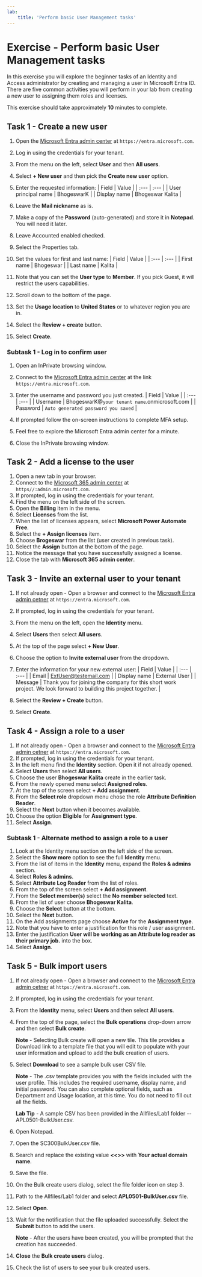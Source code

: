 ```yaml
---
lab:
    title: 'Perform basic User Management tasks'
---
```


# Exercise - Perform basic User Management tasks

In this exercise you will explore the beginner tasks of an Identity and Access administrator by creating and managing a user in Microsoft Entra ID.  There are five common activities you will perform in your lab from creating a new user to assigning them roles and licenses.

This exercise should take approximately **10** minutes to complete.

## Task 1 - Create a new user

1. Open the [Microsoft Entra admin center](https://entra.microsoft.com) at `https://entra.microsoft.com`.
1. Log in using the credentials for your tenant.
1. From the menu on the left, select **User** and then **All users**.
1. Select **+ New user** and then pick the **Create new user** option.
1. Enter the requested information:
   | Field | Value |
   | :---  | :---  |
   | User principal name | BhogeswarK |
   | Display name | Bhogeswar Kalita |

1. Leave the **Mail nickname** as is.
1. Make a copy of the **Password** (auto-generated) and store it in **Notepad**.  You will need it later.
1. Leave Accounted enabled checked.
1. Select the Properties tab.
1. Set the values for first and last name:
   | Field | Value |
   | :---  | :---  |
   | First name | Bhogeswar |
   | Last name | Kalita |

1. Note that you can set the **User type** to **Member**. If you pick Guest, it will restrict the users capabilities.
1. Scroll down to the bottom of the page.
1. Set the **Usage location** to **United States** or to whatever region you are in.
1. Select the **Review + create** button.
1. Select **Create**.

### Subtask 1 - Log in to confirm user

1. Open an InPrivate browsing window.
1. Connect to the [Microsoft Entra admin center](https://entra.microsoft.com) at the link `https://entra.microsoft.com`.
1. Enter the username and password you just created.
   | Field | Value |
   | :---  | :---  |
   | Username | BhogeswarK@`your tenant name`.onmicrosoft.com |
   | Password | `Auto generated password you saved` |

1. If prompted follow the on-screen instructions to complete MFA setup.
1. Feel free to explore the Microsoft Entra admin center for a minute.
1. Close the InPrivate browsing window.

## Task 2 - Add a license to the user

1. Open a new tab in your browser.
1. Connect to the [Microsoft 365 admin center](https://admin.microsoft.com) at `https//:admin.microsoft.com`.
1. If prompted, log in using the credentials for your tenant.
1. Find the menu on the left side of the screen.
1. Open the **Billing** item in the menu.
1. Select **Licenses** from the list.
1. When the list of licenses appears, select **Microsoft Power Automate Free**.
1. Select the **+ Assign licenses** item.
1. Choose **Brogeswar** from the list (user created in previous task).
1. Select the **Assign** button at the bottom of the page.
1. Notice the message that you have successfully assigned a license.
1. Close the tab with **Microsoft 365 admin center**.

## Task 3 - Invite an external user to your tenant

1. If not already open - Open a browser and connect to the [Microsoft Entra admin cetner](https://entra.microsoft.com) at `https://entra.microsoft.com`.
1. If prompted, log in using the credentials for your tenant.
1. From the menu on the left, open the **Identity** menu.
1. Select **Users** then select **All users**.
1. At the top of the page select **+ New User**.
1. Choose the option to **Invite external user** from the dropdown.
1. Enter the information for your new external user:
   | Field | Value |
   | :---  | :---  |
   | Email | ExtUser@testemail.com |
   | Display name | External User |
   | Message | Thank you for joining the company for this short work project. We look forward to building this project together. |

1. Select the **Review + Create** button.
1. Select **Create**.

## Task 4 - Assign a role to a user

1. If not already open - Open a browser and connect to the [Microsoft Entra admin cetner](https://entra.microsoft.com) at `https://entra.microsoft.com`.
1. If prompted, log in using the credentials for your tenant.
1. In the left menu find the **Identity** section. Open it if not already opened.
1. Select **Users** then select **All users**.
1. Choose the user **Bhogeswar Kalita** create in the earlier task.
1. From the newly opened menu select **Assigned roles**.
1. At the top of the screen select **+ Add assignment**.
1. From the **Select role** dropdown menu chose the role **Attribute Definition Reader**.
1. Select the **Next** button when it becomes available.
1. Choose the option **Eligible** for **Assignment type**.
1. Select **Assign**.

### Subtask 1 - Alternate method to assign a role to a user

1. Look at the Identity menu section on the left side of the screen.
1. Select the **Show more** option to see the full **Identity** menu.
1. From the list of items in the **Identity** menu, expand the **Roles & admins** section.
1. Select **Roles & admins**.
1. Select **Attribute Log Reader** from the list of roles.
1. From the top of the screen select **+ Add assignment**.
1. From the **Select member(s)** select the **No member selected** text.
1. From the list of user choose **Bhogeswar Kalita**.
1. Choose the **Select** button at the bottom.
1. Select the **Next** button.
1. On the Add assignments page choose **Active** for the **Assignment type**.
1. Note that you have to enter a justification for this role / user assignment.
1. Enter the justification **User will be working as an Attribute log reader as their primary job.** into the box.
1. Select **Assign**.

## Task 5 - Bulk import users
1. If not already open - Open a browser and connect to the [Microsoft Entra admin cetner](https://entra.microsoft.com) at `https://entra.microsoft.com`.
1. If prompted, log in using the credentials for your tenant.
1. From the **Identity** menu, select **Users** and then select **All users**.
1. From the top of the page, select the **Bulk operations** drop-down arrow and then select **Bulk create**.

   **Note** - Selecting Bulk create will open a new tile. This tile provides a Download link to a template file that you will edit to populate with your user information and upload to add the bulk creation of users.

1. Select **Download** to see a sample bulk user CSV file.

   **Note** - The .csv template provides you with the fields included with the user profile. This includes the required username, display name, and initial password. You can also complete optional fields, such as Department and Usage location, at this time.  You do not need to fill out all the fields.

   **Lab Tip** - A sample CSV has been provided in the Allfiles/Lab1 folder -- APL0501-BulkUser.csv.

1. Open Notepad.
1. Open the SC300BulkUser.csv file.
1. Search and replace the existing value **<<<enter your domain name>>>** with **Your actual domain name**.
1. Save the file.
1. On the Bulk create users dialog, select the file folder icon on step 3.
1. Path to the Allfiles/Lab1 folder and select **APL0501-BulkUser.csv** file.
1. Select **Open**.
1. Wait for the notification that the file uploaded successfully.  Select the **Submit** button to add the users.

   **Note** - After the users have been created, you will be prompted that the creation has succeeded.

1. **Close** the **Bulk create users** dialog.
1. Check the list of users to see your bulk created users.
